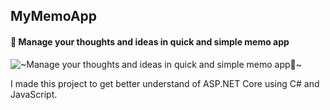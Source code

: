 ## MyMemoApp
#### 📝 Manage your thoughts and ideas in quick and simple memo app
![~Manage your thoughts and ideas in quick and simple memo app📝~](/Document/Projects/ProjectImages/MyMemoApp.png)

I made this project to get better understand of ASP.NET Core using C# and JavaScript.
